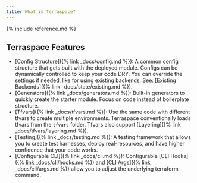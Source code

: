 ```yaml
---
title: What is Terraspace?
---
```


{% include reference.md %}

## Terraspace Features

* [Config Structure]({% link _docs/config.md %}): A common config structure that gets built with the deployed module. Configs can be dynamically controlled to keep your code DRY. You can override the settings if needed, like for using existing backends. See: [Existing Backends]({% link _docs/state/existing.md %}).
* [Generators]({% link _docs/generators.md %}): Built-in generators to quickly create the starter module. Focus on code instead of boilerplate structure.
* [Tfvars]({% link _docs/tfvars.md %}): Use the same code with different tfvars to create multiple environments. Terraspace conventionally loads tfvars from the `tfvars` folder. Tfvars also support [Layering]({% link _docs/tfvars/layering.md %}).
* [Testing]({% link _docs/testing.md %}): A testing framework that allows you to create test harnesses, deploy real-resources, and have higher confidence that your code works.
* [Configurable CLI]({% link _docs/cli.md %}): Configurable [CLI Hooks]({% link _docs/cli/hooks.md %}) and [CLI Args]({% link _docs/cli/args.md %}) allow you to adjust the underlying terraform command.

